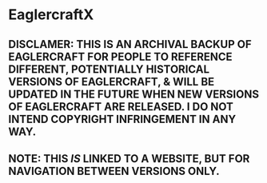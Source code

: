 # EaglercraftX
## **DISCLAMER: THIS IS AN ARCHIVAL BACKUP OF EAGLERCRAFT FOR PEOPLE TO REFERENCE DIFFERENT, POTENTIALLY HISTORICAL VERSIONS OF EAGLERCRAFT, & WILL BE UPDATED IN THE FUTURE WHEN NEW VERSIONS OF EAGLERCRAFT ARE RELEASED. I DO NOT INTEND COPYRIGHT INFRINGEMENT IN ANY WAY.**
## **NOTE: THIS _IS_ LINKED TO A WEBSITE, BUT FOR NAVIGATION BETWEEN VERSIONS ONLY.**
